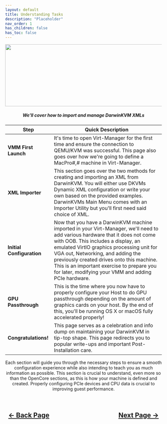 ```yaml
---
layout: default
title: Understanding Tasks
description: "Placeholder"
nav_order: 1
has_children: false
has_toc: false
---
```


<style>
  .navigation-container {
    display: flex;
    justify-content: space-between;
    align-items: center;
    width: 100%;
  }
  
  .nav-button {
    margin: 10px;
  }
</style>

<p align="center">
  <img width="650" height="200" src="../../assets/Headers/HeaderCurrentTasks.png">
</p>

<h5 align="center">We'll cover how to import and manage DarwinKVM XMLs</h5>

| **Step** | **Quick Description** |
| --- | --- |
| **VMM First Launch** | It's time to open Virt-Manager for the first time and ensure the connection to QEMU/KVM was successful. This page also goes over how we're going to define a MacPro#,# machine in Virt-Manager. |
| **XML Importer** | This section goes over the two methods for creating and importing an XML from DarwinKVM. You will either use DKVMs Dynamic XML configuration or write your own based on the provided examples. DarwinKVMs Main Menu comes with an Importer Utility but you'll first need said choice of XML. |
| **Initial Configuration** | Now that you have a DarwinKVM machine imported in your Virt-Manager, we'll need to add various hardware that it does not come with OOB. This includes a display, an emulated VirtIO graphics processing unit for VGA out, Networking, and adding the previously created drives onto this machine. This is an important exercise to prepare you for later, modifying your VMM and adding PCIe hardware. |
| **GPU Passthrough** | This is the time where you now have to properly configure your Host to do GPU passthrough depending on the amount of graphics cards on your host. By the end of this, you'll be running OS X or macOS fully accelerated properly! |
| **Congratulations!** | This page serves as a celebration and info dump on maintaining your DarwinKVM in tip-top shape. This page redirects you to popular write-ups and important Post-Installation care. |

<p align="center">Each section will guide you through the necessary steps to ensure a smooth configuration experience while also intending to teach you as much information as possible. This section is crucial to understand, even more so than the OpenCore sections, as this is how your machine is defined and created. Properly configuring PCIe devices and CPU data is crucial to improving guest performance.</p>

<h2 align="center">
  <br>
  <div class="navigation-container">
    <a class="nav-button" href="../../opencore/07-FetchingInstaller/index/">&larr; Back Page</a>
    <a class="nav-button" href="../02-VMM-First-Launch">Next Page &rarr;</a>
  </div>
  <br>
</h2>
